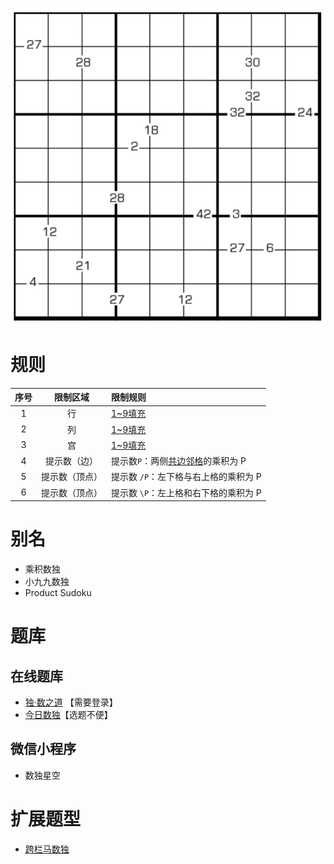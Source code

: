 ![](../../../../images/sudoku/乘积数独.png)

# 规则

| 序号  |  限制区域   | 限制规则                   |
|:---:|:-------:|:-----------------------|
|  1  |    行    | [1~9填充]                |
|  2  |    列    | [1~9填充]                |
|  3  |    宫    | [1~9填充]                |
|  4  | 提示数（边）  | 提示数`P`：两侧[共边邻格]的乘积为 P  |
|  5  | 提示数（顶点） | 提示数 `/P`：左下格与右上格的乘积为 P |
|  6  | 提示数（顶点） | 提示数 `\P`：左上格和右下格的乘积为 P |

# 别名

- 乘积数独
- 小九九数独
- Product Sudoku

# 题库

## 在线题库

- [独·数之道](http://www.sudokufans.org.cn/lx/game.index.php?type=99) 【需要登录】
- [今日数独]【选题不便】

## 微信小程序

- 数独星空

# 扩展题型

- [跨栏马数独](../../混合类/跨栏马数独.md)

[1~9填充]: ../../../../rules.md#1~9填充

[共边邻格]: ../../../../rules.md#共边邻格

[今日数独]: https://cn.sudoku.today/g-products-sudoku/
